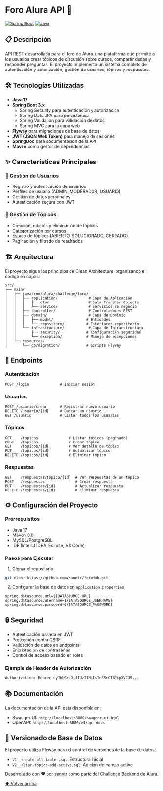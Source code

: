 # Foro Alura API 🚀

[![Spring Boot](https://img.shields.io/badge/Spring%20Boot-3.x-brightgreen.svg)](https://spring.io/projects/spring-boot)
[![Java](https://img.shields.io/badge/Java-17-orange.svg)](https://www.oracle.com/java/)


## 📋 Descripción

API REST desarrollada para el foro de Alura, una plataforma que permite a los usuarios crear tópicos de discusión sobre cursos, compartir dudas y responder preguntas. El proyecto implementa un sistema completo de autenticación y autorización, gestión de usuarios, tópicos y respuestas.

## 🛠️ Tecnologías Utilizadas

- **Java 17**
- **Spring Boot 3.x**
  - Spring Security para autenticación y autorización
  - Spring Data JPA para persistencia
  - Spring Validation para validación de datos
  - Spring MVC para la capa web
- **Flyway** para migraciones de base de datos
- **JWT (JSON Web Token)** para manejo de sesiones
- **SpringDoc** para documentación de la API
- **Maven** como gestor de dependencias

## ✨ Características Principales

### 👥 Gestión de Usuarios
- Registro y autenticación de usuarios
- Perfiles de usuario (ADMIN, MODERADOR, USUARIO)
- Gestión de datos personales
- Autenticación segura con JWT

### 📝 Gestión de Tópicos
- Creación, edición y eliminación de tópicos
- Categorización por cursos
- Estado de tópicos (ABIERTO, SOLUCIONADO, CERRADO)
- Paginación y filtrado de resultados


## 🏗️ Arquitectura

El proyecto sigue los principios de Clean Architecture, organizando el código en capas:

```
src/
├── main/
│   ├── java/com/alura/challenge/foro/
│   │   ├── application/              # Capa de Aplicación
│   │   │   ├── dto/                  # Data Transfer Objects
│   │   │   └── service/              # Servicios de negocio
│   │   ├── controller/               # Controladores REST
│   │   ├── domain/                   # Capa de Dominio
│   │   │   ├── model/               # Entidades
│   │   │   └── repository/          # Interfaces repositorio
│   │   └── infrastructure/           # Capa de Infraestructura
│   │       ├── security/            # Configuración seguridad
│   │       └── exception/           # Manejo de excepciones
│   └── resources/
│       └── db/migration/            # Scripts Flyway
```

## 🚀 Endpoints

### Autenticación
```http
POST /login              # Iniciar sesión
```
### Usuarios
```http
POST /usuario/crear      # Registrar nuevo usuario
DELETE /usuario/{id}     # Buscar un usuario
GET /usuario             # LIstar todos los usuarios
```

### Tópicos
```http
GET    /topicos              # Listar tópicos (paginado)
POST   /topicos              # Crear tópico
GET    /topicos/{id}         # Ver detalle de tópico
PUT    /topicos/{id}         # Actualizar tópico
DELETE /topicos/{id}         # Eliminar tópico
```

### Respuestas
```http
GET    /respuestas/topico/{id}  # Ver respuestas de un tópico
POST   /respuestas              # Crear respuesta
PUT    /respuestas/{id}         # Actualizar respuesta
DELETE /respuestas/{id}         # Eliminar respuesta
```

## ⚙️ Configuración del Proyecto

### Prerrequisitos
- Java 17
- Maven 3.8+
- MySQL/PostgreSQL
- IDE (IntelliJ IDEA, Eclipse, VS Code)

### Pasos para Ejecutar

1. Clonar el repositorio
```bash
git clone https://github.com/sanntr/foroHub.git
```

2. Configurar la base de datos en `application.properties`
```properties
spring.datasource.url=${DATASOURCE_URL}
spring.datasource.username=${DATASOURCE_USERNAME}
spring.datasource.password=${DATASOURCE_PASSWORD}
```

## 🔒 Seguridad

- Autenticación basada en JWT
- Protección contra CSRF
- Validación de datos en endpoints
- Encriptación de contraseñas
- Control de acceso basado en roles

### Ejemplo de Header de Autorización
```http
Authorization: Bearer eyJhbGciOiJIUzI1NiIsInR5cCI6IkpXVCJ9...
```

## 📚 Documentación

La documentación de la API está disponible en:
- Swagger UI: `http://localhost:8080/swagger-ui.html`
- OpenAPI: `http://localhost:8080/v3/api-docs`


## 📝 Versionado de Base de Datos

El proyecto utiliza Flyway para el control de versiones de la base de datos:

- `V1__create-all-table-.sql`: Estructura inicial
- `V2__alter-topics-add-active.sql`: Adición de campo active



Desarrollado con ❤️ por [sanntr](https://github.com/sanntr) como parte del Challenge Backend de Alura.

[⬆️ Volver arriba](#foro-alura-api-)
